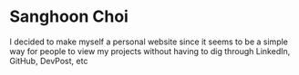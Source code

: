 # Sanghoon Choi

I decided to make myself a personal website since it seems to be a simple way for people to view my projects without having to dig through LinkedIn, GitHub, DevPost, etc
